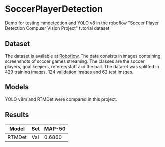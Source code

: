 # SoccerPlayerDetection
Demo for testing mmdetection and YOLO v8 in the roboflow "Soccer Player Detection Computer Vision Project" tutorial dataset


## Dataset

The dataset is available at [Roboflow](https://universe.roboflow.com/prestona/soccer-player-detection-pk7eg). The data consists in images containing screenshots of soccer games streaming. The classes are the soccer players, goal keepers, referee/staff and the ball. The dataset was splitted in 429 training images, 124 validation images and 62 test images.

## Models

YOLO v8m and RTMDet were compared in this project. 

## Results

| Model | Set | MAP-50 |
|-------|-----|--------|
| RTMDet| Val | 0.6860 |